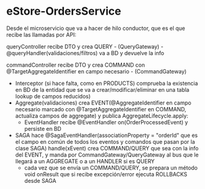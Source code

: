 # eStore-OrdersService

Desde el microservicio que va a hacer de hilo conductor, que es el que recibe las llamadas por API:

queryController recibe DTO y crea QUERY - (QueryGateway) - @queryHandler(validaciones/filtros) va a BD y devuelve la info

commandController recibe DTO y crea COMMAND con @TargetAggregateIdentifier en campo necesario - (CommandGateway) 
  - Interceptor (si hace falta, como en PRODUCTS) comprueba la existencia en BD de la entidad que se va a crear/modificar/eliminar en una tabla lookup de campos reducidos)
  - Aggregate(validaciones) crea EVENT(@AggregateIdentifier en campo necesario marcado con @TargetAggregateIdentifier en COMMAND, actualiza campos de aggregate) y publica AggregateLifecycle.apply:
    - EventHandler recibe @EventHandler on(OrderProcessedEvent) y persiste en BD
  - SAGA hace @SagaEventHandler(associationProperty = "orderId" que es el campo en común de todos los eventos y comandos que pasan por la clase SAGA) handle(xEvent) crea COMMAND/QUERY que sea con la info del EVENT, y manda por CommandGateway/QueryGateway al bus que le llegará a un AGGREGATE o a un HANDLER si es QUERY
    - cada vez que se envía un COMMAND/QUERY, se prepara un método void onResult que si recibe excepción/error ejecuta ROLLBACKS desde SAGA


